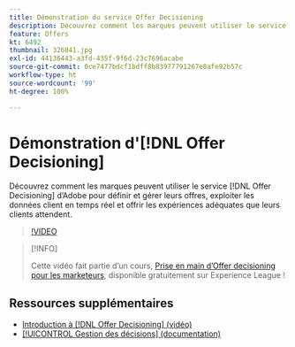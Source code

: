 ```yaml
---
title: Démonstration du service Offer Decisioning
description: Découvrez comment les marques peuvent utiliser le service Offer Decisioning d’Adobe pour définir et gérer leurs offres, exploiter les données client en temps réel et offrir les expériences adéquates que leurs clients attendent.
feature: Offers
kt: 6492
thumbnail: 326841.jpg
exl-id: 44136443-a3fd-435f-9f6d-23c7696acabe
source-git-commit: 0ce7477bdcf1bdff8b83977791267e8afe92b57c
workflow-type: ht
source-wordcount: '99'
ht-degree: 100%

---
```


# Démonstration d&#39;[!DNL Offer Decisioning]

Découvrez comment les marques peuvent utiliser le service [!DNL Offer Decisioning] d’Adobe pour définir et gérer leurs offres, exploiter les données client en temps réel et offrir les expériences adéquates que leurs clients attendent.

>[!VIDEO](https://video.tv.adobe.com/v/326841?quality=12&learn=on)

>[!INFO]
>
> Cette vidéo fait partie d’un cours, [Prise en main d’Offer decisioning pour les marketeurs](https://experienceleague.adobe.com/?recommended=ExperiencePlatform-U-1-2020.1.offerdecisioning), disponible gratuitement sur Experience League !


## Ressources supplémentaires

* [Introduction à [!DNL Offer Decisioning] (vidéo)](introduction-to-offer-decisioning.md)
* [[!UICONTROL Gestion des décisions] (documentation)](https://experienceleague.adobe.com/docs/journey-optimizer/using/offer-decisioniong/get-started/starting-offer-decisioning.html?lang=fr)
